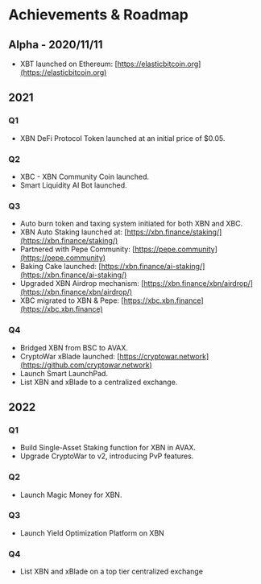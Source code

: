 # Achievements & Roadmap

## Alpha - 2020/11/11

* XBT launched on Ethereum: [https://elasticbitcoin.org](https://elasticbitcoin.org)

## 2021

### Q1

* XBN DeFi Protocol Token launched at an initial price of $0.05.

### Q2&#x20;

* XBC - XBN Community Coin launched.
* Smart Liquidity AI Bot launched.

### Q3

* Auto burn token and taxing system initiated for both XBN and XBC.
* XBN Auto Staking launched at: [https://xbn.finance/staking/](https://xbn.finance/staking/)
* Partnered with Pepe Community: [https://pepe.community](https://pepe.community)
* Baking Cake launched: [https://xbn.finance/ai-staking/](https://xbn.finance/ai-staking/)
* Upgraded XBN Airdrop mechanism: [https://xbn.finance/xbn/airdrop/](https://xbn.finance/xbn/airdrop/)
* XBC migrated to XBN & Pepe: [https://xbc.xbn.finance](https://xbc.xbn.finance)

### Q4

* Bridged XBN from BSC to AVAX.
* CryptoWar xBlade launched: [https://cryptowar.network](https://github.com/cryptowar.network)
* Launch Smart LaunchPad.
* List XBN and xBlade to a centralized exchange.

## 2022

### Q1

* Build Single-Asset Staking function for XBN in AVAX.
* Upgrade CryptoWar to v2, introducing PvP features.

### Q2

* Launch Magic Money for XBN.

### Q3

* Launch Yield Optimization Platform on XBN

### Q4&#x20;

* List XBN and xBlade on a top tier centralized exchange
